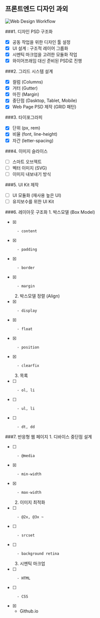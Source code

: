 ## 프론트엔드 디자인 과외

![Web Design Workflow](http://www.fantasky.ch/img/uploads/2014/09/6_web_technology_trends_2013.jpg)

###1. 디자인 PSD 구조화
- [x]	공동 작업을 위한 디자인 툴 설정
- [x]	UI 설계 : 구조적 레이어 그룹화
- [x]	시멘틱 마크업을 고려한 모듈화 작업
- [x]	와이어프래임 대신 준비된 PSD로 진행

###2. 그리드 시스템 설계
- [x]	컬럼 (Columns)
- [x]	거터 (Gutter)
- [x]	마진 (Margin)
- [x]	중단점 (Dasktop, Tablet, Mobile)
- [x]	Web Page PSD 제작 (GRID 패턴)

###3. 타이포그라피
- [x]	단위 (px, rem)
- [x]	비율 (font, line-height)
- [x]	자간 (letter-spacing)

###4. 이미지 슬라이스
- [ ]	스마트 오브젝트
- [ ]	벡터 이미지 (SVG)
- [ ]	이미지 내보내기 방식

###5. UI Kit 제작
- [ ]	UI 모듈화 (재사용 높은 UI)
- [ ]	유지보수를 위한 UI Kit

###6. 레이아웃 구조화
	1. 박스모델 (Box Model)
- [x]		- content
- [x]		- padding
- [x]		- border
- [x]		- margin

	2. 박스모델 정렬 (Align)
- [x]		- display
- [x]		- float
- [x]		- position
- [x]		- clearfix

	3. 목록
- [ ]		- ol, li
- [ ]		- ul, li
- [ ]		- dt, dd

###7. 반응형 웹 페이지
	1. 디바이스 중단점 설계
- [ ]		- @media
- [x]		- min-width
- [x]		- max-width

	2. 이미지 최적화
- [ ]		- @2x, @3x ~
- [ ]		- srcset
- [ ]		- background retina

	3. 시멘틱 마크업
- [ ]		- HTML
- [ ]		- CSS
- [x]	- Github.io